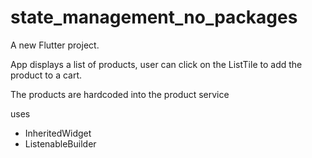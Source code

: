 # state_management_no_packages

A new Flutter project.

App displays a list of products, user can click on the ListTile to add the product to a cart.

The products are hardcoded into the product service

uses

- InheritedWidget
- ListenableBuilder
